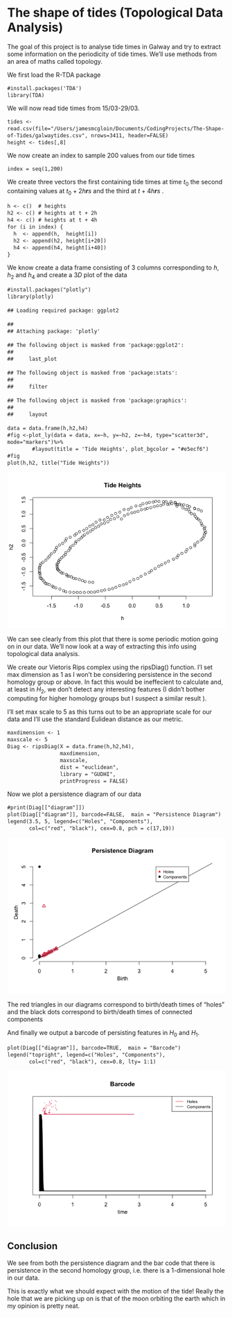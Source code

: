 # The shape of tides (Topological Data Analysis)

The goal of this project is to analyse tide times in Galway and try to
extract some information on the periodicity of tide times. We’ll use
methods from an area of maths called topology.

We first load the R-TDA package

    #install.packages('TDA')
    library(TDA)

We will now read tide times from 15/03-29/03.

    tides <- read.csv(file="/Users/jamesmcgloin/Documents/CodingProjects/The-Shape-of-Tides/galwaytides.csv", nrows=3411, header=FALSE)
    height <- tides[,8]

We now create an index to sample 200 values from our tide times

    index = seq(1,200)

We create three vectors the first containing tide times at time
*t*<sub>0</sub> the second containing values at
*t*<sub>0</sub> + 2*h**r**s* and the third at *t* + 4*h**r**s* .

    h <- c()  # heights
    h2 <- c() # heights at t + 2h
    h4 <- c() # heights at t + 4h
    for (i in index) {
      h  <- append(h,  height[i])
      h2 <- append(h2, height[i+20])
      h4 <- append(h4, height[i+40])
    }

We know create a data frame consisting of 3 columns corresponding to
*h*, *h*<sub>2</sub> and *h*<sub>4</sub> and create a 3*D* plot of the
data

    #install.packages("plotly")
    library(plotly)

    ## Loading required package: ggplot2

    ## 
    ## Attaching package: 'plotly'

    ## The following object is masked from 'package:ggplot2':
    ## 
    ##     last_plot

    ## The following object is masked from 'package:stats':
    ## 
    ##     filter

    ## The following object is masked from 'package:graphics':
    ## 
    ##     layout

    data = data.frame(h,h2,h4)
    #fig <-plot_ly(data = data, x=~h, y=~h2, z=~h4, type="scatter3d", mode="markers")%>%
            #layout(title = 'Tide Heights', plot_bgcolor = "#e5ecf6")
    #fig
    plot(h,h2, title("Tide Heights"))

![](ShapeOfTides_files/figure-markdown_strict/unnamed-chunk-6-1.png)

We can see clearly from this plot that there is some periodic motion
going on in our data. We’ll now look at a way of extracting this info
using topological data analysis.

We create our Vietoris Rips complex using the ripsDiag() function. I’l
set max dimension as 1 as I won’t be considering persistence in the
second homology group or above. In fact this would be ineffecient to
calculate and, at least in *H*<sub>2</sub>, we don’t detect any
interesting features (I didn’t bother computing for higher homology
groups but I suspect a similar result ).

I’ll set max scale to 5 as this turns out to be an appropriate scale for
our data and I’ll use the standard Eulidean distance as our metric.

    maxdimension <- 1
    maxscale <- 5
    Diag <- ripsDiag(X = data.frame(h,h2,h4),
                     maxdimension,
                     maxscale,
                     dist = "euclidean",
                     library = "GUDHI",
                     printProgress = FALSE)

Now we plot a persistence diagram of our data

    #print(Diag[["diagram"]])
    plot(Diag[["diagram"]], barcode=FALSE,  main = "Persistence Diagram")
    legend(3.5, 5, legend=c("Holes", "Components"),
           col=c("red", "black"), cex=0.8, pch = c(17,19))

![](ShapeOfTides_files/figure-markdown_strict/unnamed-chunk-8-1.png)

The red triangles in our diagrams correspond to birth/death times of
“holes” and the black dots correspond to birth/death times of connected
components

And finally we output a barcode of persisting features in
*H*<sub>0</sub> and *H*<sub>1</sub>.

    plot(Diag[["diagram"]], barcode=TRUE,  main = "Barcode")
    legend("topright", legend=c("Holes", "Components"),
           col=c("red", "black"), cex=0.8, lty= 1:1)

![](ShapeOfTides_files/figure-markdown_strict/unnamed-chunk-9-1.png)

## Conclusion

We see from both the persistence diagram and the bar code that there is
persistence in the second homology group, i.e. there is a 1-dimensional
hole in our data.

This is exactly what we should expect with the motion of the tide!
Really the hole that we are picking up on is that of the moon orbiting
the earth which in my opinion is pretty neat.
